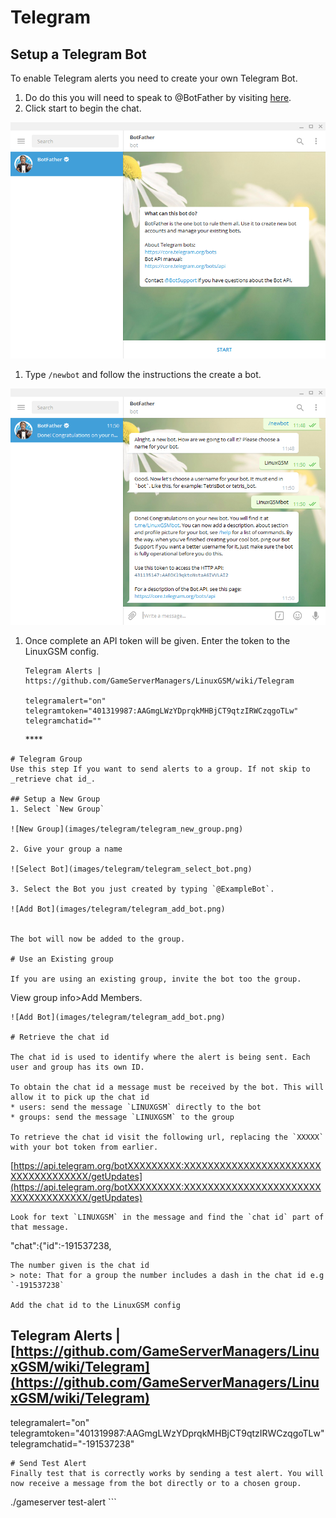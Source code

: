# Telegram



## Setup a Telegram Bot

To enable Telegram alerts you need to create your own Telegram Bot.

1. Do do this you will need to speak to @BotFather by visiting [here](https://telegram.me/BotFather).
2. Click start to begin the chat.

![BotFather Chat](../.gitbook/assets/botfather_chat.png)

1. Type `/newbot` and follow the instructions the create a bot.

![new Bot](../.gitbook/assets/botfather_new_bot.png)

1. Once complete an API token will be given. Enter the token to the LinuxGSM config.

   ```text
   Telegram Alerts | 
   https://github.com/GameServerManagers/LinuxGSM/wiki/Telegram

   telegramalert="on"
   telegramtoken="401319987:AAGmgLWzYDprqkMHBjCT9qtzIRWCzqgoTLw"
   telegramchatid=""
   ```

   \*\*\*\*



```text
# Telegram Group
Use this step If you want to send alerts to a group. If not skip to _retrieve chat id_.

## Setup a New Group
1. Select `New Group`

![New Group](images/telegram/telegram_new_group.png)

2. Give your group a name

![Select Bot](images/telegram/telegram_select_bot.png)

3. Select the Bot you just created by typing `@ExampleBot`.

![Add Bot](images/telegram/telegram_add_bot.png)


The bot will now be added to the group.

# Use an Existing group

If you are using an existing group, invite the bot too the group.
```

View group info&gt;Add Members.

```text
![Add Bot](images/telegram/telegram_add_bot.png)

# Retrieve the chat id

The chat id is used to identify where the alert is being sent. Each user and group has its own ID.

To obtain the chat id a message must be received by the bot. This will allow it to pick up the chat id
* users: send the message `LINUXGSM` directly to the bot
* groups: send the message `LINUXGSM` to the group

To retrieve the chat id visit the following url, replacing the `XXXXX` with your bot token from earlier.
```

[https://api.telegram.org/botXXXXXXXXX:XXXXXXXXXXXXXXXXXXXXXXXXXXXXXXXXXXXX/getUpdates](https://api.telegram.org/botXXXXXXXXX:XXXXXXXXXXXXXXXXXXXXXXXXXXXXXXXXXXXX/getUpdates)

```text
Look for text `LINUXGSM` in the message and find the `chat id` part of that message.
```

"chat":{"id":-191537238,

```text
The number given is the chat id
> note: That for a group the number includes a dash in the chat id e.g `-191537238`

Add the chat id to the LinuxGSM config
```

## Telegram Alerts \| [https://github.com/GameServerManagers/LinuxGSM/wiki/Telegram](https://github.com/GameServerManagers/LinuxGSM/wiki/Telegram)

telegramalert="on" telegramtoken="401319987:AAGmgLWzYDprqkMHBjCT9qtzIRWCzqgoTLw" telegramchatid="-191537238"

```text
# Send Test Alert
Finally test that is correctly works by sending a test alert. You will now receive a message from the bot directly or to a chosen group.
```

./gameserver test-alert \`\`\`

